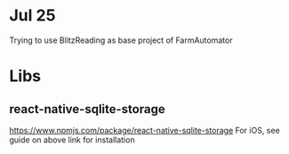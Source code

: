 
# Jul 25
Trying to use BlitzReading as base project of FarmAutomator

# Libs

## react-native-sqlite-storage
https://www.npmjs.com/package/react-native-sqlite-storage
For iOS, see guide on above link for installation


